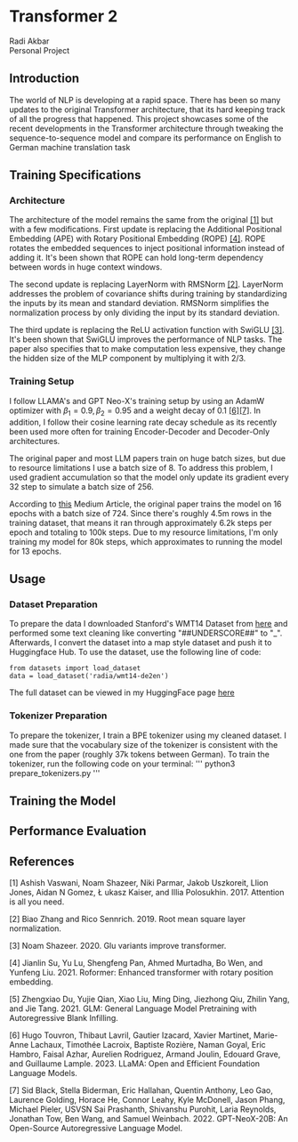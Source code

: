 # Transformer 2
Radi Akbar <br>
Personal Project

## Introduction
The world of NLP is developing at a rapid space. There has been so many updates to the original Transformer architecture, that its hard keeping track of all the progress that happened. This project showcases some of the recent developments in the Transformer architecture through tweaking the sequence-to-sequence model and compare its performance on English to German machine translation task

## Training Specifications
### Architecture
The architecture of the model remains the same from the original [[1]](#1) but with a few modifications. First update is replacing the Additional Positional Embedding (APE) with Rotary Positional Embedding (ROPE) [[4]](#4). ROPE rotates the embedded sequences to inject positional information instead of adding it. It's been shown that ROPE can hold long-term dependency between words in huge context windows. <br>

The second update is replacing LayerNorm with RMSNorm [[2]](#2). LayerNorm addresses the problem of covariance shifts during training by standardizing the inputs by its mean and standard deviation. RMSNorm simplifies the normalization process by only dividing the input by its standard deviation. <br>

The third update is replacing the ReLU activation function with SwiGLU [[3]](#3). It's been shown that SwiGLU improves the performance of NLP tasks. The paper also specifies that to make computation less expensive, they change the hidden size of the MLP component by multiplying it with 2/3.

### Training Setup
I follow LLAMA's and GPT Neo-X's training setup by using an AdamW optimizer with $\beta_1 = 0.9, \beta_2 = 0.95$ and a weight decay of 0.1 [[6]](#6)[[7]](#7). In addition, I follow their cosine learning rate decay schedule as its recently been used more often for training Encoder-Decoder and Decoder-Only architectures. <br>

The original paper and most LLM papers train on huge batch sizes, but due to resource limitations I use a batch size of 8. To address this problem, I used gradient accumulation so that the model only update its gradient every 32 step to simulate a batch size of 256. <br> 

According to [this](https://medium.com/@martin.p.dittgen/reproducing-the-attention-is-all-you-need-paper-from-scratch-d2fb40bb25d4) Medium Article, the original paper trains the model on 16 epochs with a batch size of 724. Since there's roughly 4.5m rows in the training dataset, that means it ran through approximately 6.2k steps per epoch and totaling to 100k steps. Due to my resource limitations, I'm only training my model for 80k steps, which approximates to running the model for 13 epochs. 

## Usage
### Dataset Preparation
To prepare the data I downloaded Stanford's WMT14 Dataset from [here](https://nlp.stanford.edu/projects/nmt/) and performed some text cleaning like converting "##UNDERSCORE##" to "_". Afterwards, I convert the dataset into a map style dataset and push it to Huggingface Hub. To use the dataset, use the following line of code:
```
from datasets import load_dataset
data = load_dataset('radia/wmt14-de2en')
```
The full dataset can be viewed in my HuggingFace page [here](https://huggingface.co/)

### Tokenizer Preparation
To prepare the tokenizer, I train a BPE tokenizer using my cleaned dataset. I made sure that the vocabulary size of the tokenizer is consistent with the one from the paper (roughly 37k tokens between German). To train the tokenizer, run the following code on your terminal:
'''
python3 prepare_tokenizers.py
'''

## Training the Model
## Performance Evaluation
## References
<a id="1">[1]</a> 
Ashish Vaswani, Noam Shazeer, Niki Parmar, Jakob
Uszkoreit, Llion Jones, Aidan N Gomez, Ł ukasz
Kaiser, and Illia Polosukhin. 2017. Attention is all
you need.

<a id="2">[2]</a> 
Biao Zhang and Rico Sennrich. 2019. Root mean
square layer normalization.

<a id="3">[3]</a> 
Noam Shazeer. 2020. Glu variants improve transformer.

<a id="4">[4]</a> 
Jianlin Su, Yu Lu, Shengfeng Pan, Ahmed Murtadha,
Bo Wen, and Yunfeng Liu. 2021. Roformer: Enhanced transformer with rotary position embedding.

<a id="5">[5]</a> 
Zhengxiao Du, Yujie Qian, Xiao Liu, Ming Ding, Jiezhong Qiu, Zhilin Yang, and Jie Tang. 2021. GLM: General Language Model Pretraining with Autoregressive Blank Infilling.

<a id="6">[6]</a> 
Hugo Touvron, Thibaut Lavril, Gautier Izacard, Xavier Martinet, Marie-Anne Lachaux, Timothée Lacroix, Baptiste Rozière, Naman Goyal, Eric Hambro, Faisal Azhar, Aurelien Rodriguez, Armand Joulin, Edouard Grave, and Guillaume Lample. 2023. LLaMA: Open and Efficient Foundation Language Models.

<a id="7">[7]</a> 
Sid Black, Stella Biderman, Eric Hallahan, Quentin Anthony, Leo Gao, Laurence Golding, Horace He, Connor Leahy, Kyle McDonell, Jason Phang, Michael Pieler, USVSN Sai Prashanth, Shivanshu Purohit, Laria Reynolds, Jonathan Tow, Ben Wang, and Samuel Weinbach. 2022. GPT-NeoX-20B: An Open-Source Autoregressive Language Model.

